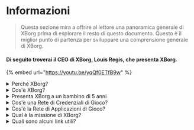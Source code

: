 # Informazioni

> Questa sezione mira a offrire al lettore una panoramica generale di XBorg prima di esplorare il resto di questo documento. Questo è il miglior punto di partenza per sviluppare una comprensione generale di XBorg.

#### Di seguito troverai il CEO di XBorg, Louis Regis, che presenta XBorg.

{% embed url="https://youtu.be/yqQf0ETfB9w" %}

<details>

<summary>Perché XBorg?</summary>

Nella società odierna, dove il tempo libero sta diventando sempre più abbondante, i giocatori trascorrono innumerevoli ore immersi nei mondi dei giochi. Tuttavia, i dati generati da queste esperienze sono spesso sottovalutati e frammentati tra più giochi. XBorg riconosce il valore del tempo dei giocatori e cerca di rendere i loro dati significativi e preziosi.

Il problema dei dati dei giocatori frammentati è aggravato dal fatto che i giocatori non sono sempre ricompensati per il loro contributo al successo di un gioco. Nonostante siano una parte integrante dell'ecosistema dei giochi, i giocatori spesso non percepiscono alcun valore generato dal loro gameplay. Questo problema significativo colpisce innumerevoli giocatori e richiede una soluzione.

</details>

<details>

<summary>Cos'è XBorg?</summary>

XBorg sta rivoluzionando l'industria dei giochi consentendo ai giocatori di creare la loro identità digitale di gioco attraverso una rete di credenziali. Spiana la strada per una nuova generazione di applicazioni di gioco migliorate e casi d'uso.

Con il potenziale di coinvolgere decine di milioni di giocatori nell'ecosistema Web3, XBorg è destinato a trasformare il futuro dei giochi come lo conosciamo.

XBorg è supportato dai migliori marchi e investitori nel Web3 ed è la casa dei giocatori più competitivi nel gaming Web3.

</details>

<details>

<summary>Presenta XBorg a un bambino di 5 anni</summary>

Ehi, piccolo! Hai mai giocato a qualche gioco sul tuo tablet o telefono? Bene, c'è una cosa davvero figa chiamata XBorg che renderà la tua esperienza di gioco ancora più divertente!

XBorg è come uno strumento speciale che ti aiuta a creare il tuo personaggio digitale che puoi usare per giocare. È come creare il tuo supereroe!

E la parte migliore è che il tuo supereroe ti dà superpoteri anche in altre applicazioni di gioco fighe. È come dare superpoteri a ogni giocatore del pianeta.

XBorg è supportato da alcune persone davvero importanti e intelligenti che pensano che cambierà il modo in cui giochiamo in futuro. Quindi preparati, perché XBorg sarà una cosa davvero grossa!

</details>

<details>

<summary>Cos'è una Rete di Credenziali di Gioco?</summary>

La rete di credenziali è come un hub personale di dati di gioco per ogni giocatore. Aggrega tutte le loro credenziali di gioco da diversi giochi e app in un'unica ID, come le loro prestazioni in un gioco, le comunità di gioco di cui fanno parte e il numero di tornei che hanno vinto. È l'identità digitale dei giocatori.

Il nostro sistema traccia tre tipi di dati degli utenti:

1. Coinvolgimento negli esports
2. Prestazioni di gioco
3. Attività social/fan

Raccogliamo questi dati da piattaforme popolari come Steam, FaceIt, Riot Games, Twitter, Discord e fonti on-chain.

Per metterla in termini tecnici, la Rete di Credenziali di Gioco utilizza i token soulbound dei giocatori (NFT non trasferibili) per memorizzare le loro metriche in modo sicuro. Il nostro avanzato aggregatore di dati, XBorg, garantisce ai giocatori il pieno possesso dei loro dati.

La rete di credenziali è il mattone fondamentale che consente la creazione di applicazioni di gioco migliorate e giochi connessi all'identità dei giocatori.

Pertanto, immagina il protocollo Lens per il gaming.

</details>

<details>

<summary>Cos'è la Rete di Applicazioni di Gioco?</summary>

La rete di applicazioni di gioco è una collezione di app di gioco che utilizzano l'identità digitale di un giocatore. La nostra rete di credenziali può essere utilizzata per creare app di gioco più avanzate, come una piattaforma per tornei che abbina i giocatori in base alla loro storia, un launchpad GameFi soulbound, o un'app di incontri di gioco che abbina i giocatori in base alle loro credenziali. Anche i marchi possono utilizzare questa rete per l'acquisizione di utenti basata sui dati dei giocatori. La rete di applicazioni di gioco offre infinite possibilità per un'esperienza di gioco più personalizzata e piacevole.

Intendiamo che l'uso della rete di credenziali sia senza permessi in modo che qualsiasi sviluppatore possa costruire nuove app fighe :)

</details>

<details>

<summary>Qual è la missione di XBorg?</summary>

La nostra missione in XBorg è di potenziare i giocatori in tutto il mondo fornendo loro opportunità di proprietà, governance e esperienze utente superiori. Crediamo fermamente che il futuro dei giochi sia nelle mani dei giocatori e ci impegniamo ad essere la piattaforma dove possono creare e possedere nuovi casi d'uso per l'industria dei giochi.

In XBorg, diamo priorità alle esigenze dei nostri giocatori e ci sforziamo di creare un ambiente che favorisca la collaborazione, la governance aperta, la decentralizzazione e l'innovazione. Il nostro obiettivo è costruire una comunità globale di giocatori che possano prendere in mano le loro esperienze di gioco, creare le loro applicazioni e contribuire alla crescita dell'industria.

Ci dedichiamo a raggiungere questo obiettivo lavorando a stretto contatto con i nostri giocatori per creare un mondo migliore per i giocatori ovunque.

</details>

<details>

<summary>Quali sono alcuni link utili?</summary>

* [**Sito Web**](https://www.xborg.com)
* [**Twitter**](https://twitter.com/XBorgHQ)
* [**Discord**](https://discord.com/invite/xborg)
* [**YouTube**](https://www.youtube.com/@xborgofficial)
* [**Twitch**](https://www.twitch.tv/xborgofficial)
* [**Medium**](https://medium.com/xborg-official)
* [**Pitch deck**](https://docsend.com/view/5dwn74pn6izud3vb)
* [**GamerBase (App)**](https://gamerbase.gg)
* [**Launchpad**](https://launchpad.xborg.com/)

La prima versione del whitepaper è stata pubblicata nel luglio 2022 ma è attualmente in fase di revisione e verrà ripubblicata intorno al secondo trimestre del 2023.

</details>